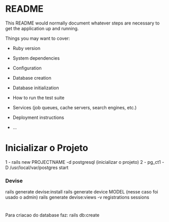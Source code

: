 # README

This README would normally document whatever steps are necessary to get the
application up and running.

Things you may want to cover:

* Ruby version

* System dependencies

* Configuration

* Database creation

* Database initialization

* How to run the test suite

* Services (job queues, cache servers, search engines, etc.)

* Deployment instructions

* ...

# Inicializar o Projeto

1 - rails new PROJECTNAME -d postgresql (inicializar o projeto)
2 - pg_ct1 -D /usr/local/var/postgres start


### Devise

rails generate devise:install
rails generate device MODEL (nesse caso foi usado o admin)
rails generate devise:views -v registrations sessions

# 
Para criacao do database faz: rails db:create

